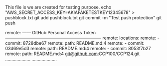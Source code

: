 This file is we are created for testing purpose.
echo "AWS_SECRET_ACCESS_KEY=AKIAFAKETESTKEY12345678" > pushblock.txt
git add pushblock.txt
git commit -m "Test push protection"
git push

remote:   —— GitHub Personal Access Token ——————————————————————
remote:    locations:
remote:      - commit: 8728dbe67
remote:        path: README.md:4
remote:      - commit: 03d69e5d3
remote:        path: README.md:4
remote:      - commit: 8053f7b27
remote:        path: README.md:4
git@github.com:CCP100/CCP124.git
....................
....................


